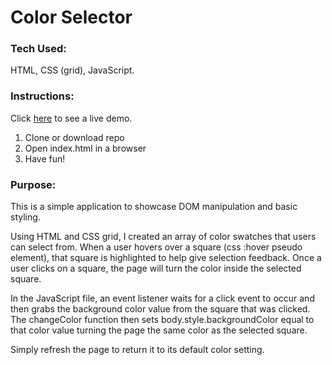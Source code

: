 # Color Selector

### Tech Used:
HTML, CSS (grid), JavaScript.

### Instructions:
Click [here](https://lpercivaldev.github.io/color-selector/) to see a live demo.
1. Clone or download repo
2. Open index.html in a browser
3. Have fun!

### Purpose:
This is a simple application to showcase DOM manipulation and basic styling.

Using HTML and CSS grid, I created an array of color swatches that users can select from. When a user hovers over a square (css :hover pseudo element), that square is highlighted to help give selection feedback. Once a user clicks on a square, the page will turn the color inside the selected square.

In the JavaScript file, an event listener waits for a click event to occur and then grabs the background color value from the square that was clicked. The changeColor function then sets  body.style.backgroundColor equal to that color value turning the page the same color as the selected square.

Simply refresh the page to return it to its default color setting.
